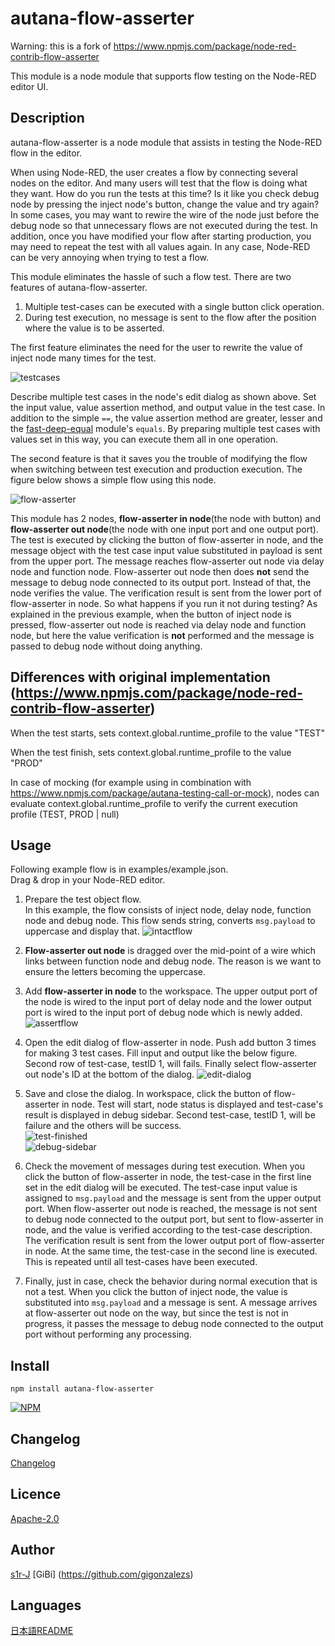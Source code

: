
autana-flow-asserter
====

Warning: this is a fork of https://www.npmjs.com/package/node-red-contrib-flow-asserter

This module is a node module that supports flow testing on the Node-RED editor UI.

## Description

autana-flow-asserter is a node module that assists in testing the Node-RED flow in the editor.

When using Node-RED, the user creates a flow by connecting several nodes on the editor.
And many users will test that the flow is doing what they want.
How do you run the tests at this time? Is it like you check debug node by pressing the inject node's button, change the value and try again? In some cases, you may want to rewire the wire of the node just before the debug node so that unnecessary flows are not executed during the test. In addition, once you have modified your flow after starting production, you may need to repeat the test with all values again. In any case, Node-RED can be very annoying when trying to test a flow.

This module eliminates the hassle of such a flow test. There are two features of autana-flow-asserter.

1. Multiple test-cases can be executed with a single button click operation.
2. During test execution, no message is sent to the flow after the position where the value is to be asserted.

The first feature eliminates the need for the user to rewrite the value of inject node many times for the test.

![testcases](./images/testcases.png)

Describe multiple test cases in the node's edit dialog as shown above. Set the input value, value assertion method, and output value in the test case. In addition to the simple `==`, the value assertion method are greater, lesser and the [fast-deep-equal](https://www.npmjs.com/package/fast-deep-equal) module's `equals`. By preparing multiple test cases with values set in this way, you can execute them all in one operation.

The second feature is that it saves you the trouble of modifying the flow when switching between test execution and production execution. The figure below shows a simple flow using this node.

![flow-asserter](./images/assertflow.png)

This module has 2 nodes, **flow-asserter in node**(the node with button) and **flow-asserter out node**(the node with one input port and one output port).
The test is executed by clicking the button of flow-asserter in node, and the message object with the test case input value substituted in payload is sent from the upper port. The message reaches flow-asserter out node via delay node and function node. Flow-asserter out node then does **not** send the message to debug node connected to its output port. Instead of that, the node verifies the value. The verification result is sent from the lower port of flow-asserter in node.
So what happens if you run it not during testing? As explained in the previous example, when the button of inject node is pressed, flow-asserter out node is reached via delay node and function node, but here the value verification is **not** performed and the message is passed to debug node without doing anything.

## Differences with original implementation (https://www.npmjs.com/package/node-red-contrib-flow-asserter)

When the test starts, sets context.global.runtime_profile to the value "TEST"

When the test finish, sets context.global.runtime_profile to the value "PROD"

In case of mocking (for example using in combination with https://www.npmjs.com/package/autana-testing-call-or-mock), nodes can evaluate context.global.runtime_profile to verify the current execution profile (TEST, PROD | null) 

## Usage

Following example flow is in examples/example.json.  
Drag & drop in your Node-RED editor.

1. Prepare the test object flow.  
In this example, the flow consists of inject node, delay node, function node and debug node. This flow sends string, converts `msg.payload` to uppercase and display that.
![intactflow](./images/intactflow.png)

1. **Flow-asserter out node** is dragged over the mid-point of a wire which links between function node and debug node. The reason is we want to ensure the letters becoming the uppercase.

1. Add **flow-asserter in node** to the workspace. The upper output port of the node is wired to the input port of delay node and the lower output port is wired to the input port of debug node which is newly added.
![assertflow](./images/assertflow.png)

1. Open the edit dialog of flow-asserter in node. Push add button 3 times for making 3 test cases. Fill input and output like the below figure. Second row of test-case, testID 1, will fails. Finally select flow-asserter out node's ID at the bottom of the dialog.
![edit-dialog](./images/dialog.png)

1. Save and close the dialog. In workspace, click the button of flow-asserter in node. Test will start, node status is displayed and test-case's result is displayed in debug sidebar. Second test-case, testID 1, will be failure and the others will be success.  
![test-finished](./images/statusfinish.png)  
![debug-sidebar](./images/debugsidebar.png)

1. Check the movement of messages during test execution. When you click the button of flow-asserter in node, the test-case in the first line set in the edit dialog will be executed. The test-case input value is assigned to `msg.payload` and the message is sent from the upper output port. When flow-asserter out node is reached, the message is not sent to debug node connected to the output port, but sent to flow-asserter in node, and the value is verified according to the test-case description. The verification result is sent from the lower output port of flow-asserter in node. At the same time, the test-case in the second line is executed. This is repeated until all test-cases have been executed.

1. Finally, just in case, check the behavior during normal execution that is not a test. When you click the button of inject node, the value is substituted into `msg.payload` and a message is sent. A message arrives at flow-asserter out node on the way, but since the test is not in progress, it passes the message to debug node connected to the output port without performing any processing.

## Install

```
npm install autana-flow-asserter
```

[![NPM](https://nodei.co/npm/autana-flow-asserter.png)](https://nodei.co/npm/autana-flow-asserter/)

## Changelog

[Changelog](https://github.com/s1r-J/autana-flow-asserter/blob/master/CHANGELOG.md)

## Licence

[Apache-2.0](http://www.apache.org/licenses/LICENSE-2.0.html)

## Author

[s1r-J](https://github.com/s1r-J)
[GiBi] (https://github.com/gigonzalezs)

## Languages

[日本語README](./README_ja.md)
